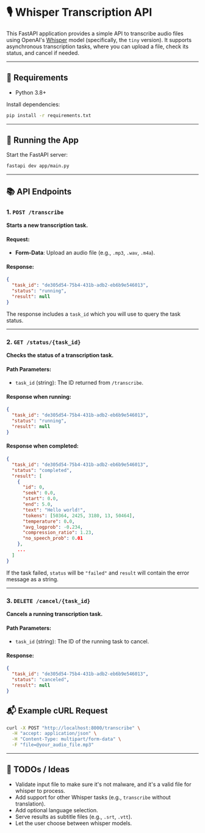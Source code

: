 # 🎙️ Whisper Transcription API

This FastAPI application provides a simple API to transcribe audio files using OpenAI's [Whisper](https://github.com/openai/whisper) model (specifically, the `tiny` version). It supports asynchronous transcription tasks, where you can upload a file, check its status, and cancel if needed.

---

## 🔧 Requirements

- Python 3.8+

Install dependencies:

```bash
pip install -r requirements.txt
```

---

## 🚀 Running the App

Start the FastAPI server:

```bash
fastapi dev app/main.py
```

---

## 📚 API Endpoints

### 1. `POST /transcribe`

**Starts a new transcription task.**

#### Request:
- **Form-Data**: Upload an audio file (e.g., `.mp3`, `.wav`, `.m4a`).

#### Response:
```json
{
  "task_id": "de305d54-75b4-431b-adb2-eb6b9e546013",
  "status": "running",
  "result": null
}
```

The response includes a `task_id` which you will use to query the task status.

---

### 2. `GET /status/{task_id}`

**Checks the status of a transcription task.**

#### Path Parameters:
- `task_id` (string): The ID returned from `/transcribe`.

#### Response when running:
```json
{
  "task_id": "de305d54-75b4-431b-adb2-eb6b9e546013",
  "status": "running",
  "result": null
}
```

#### Response when completed:
```json
{
  "task_id": "de305d54-75b4-431b-adb2-eb6b9e546013",
  "status": "completed",
  "result": [
    {
      "id": 0,
      "seek": 0.0,
      "start": 0.0,
      "end": 5.0,
      "text": "Hello world!",
      "tokens": [50364, 2425, 3180, 13, 50464],
      "temperature": 0.0,
      "avg_logprob": -0.234,
      "compression_ratio": 1.23,
      "no_speech_prob": 0.01
    },
    ...
  ]
}
```

If the task failed, `status` will be `"failed"` and `result` will contain the error message as a string.

---

### 3. `DELETE /cancel/{task_id}`

**Cancels a running transcription task.**

#### Path Parameters:
- `task_id` (string): The ID of the running task to cancel.

#### Response:
```json
{
  "task_id": "de305d54-75b4-431b-adb2-eb6b9e546013",
  "status": "canceled",
  "result": null
}
```
## 📬 Example cURL Request

```bash
curl -X POST "http://localhost:8000/transcribe" \
  -H "accept: application/json" \
  -H "Content-Type: multipart/form-data" \
  -F "file=@your_audio_file.mp3"
```

---

## 🧹 TODOs / Ideas

- Validate input file to make sure it's not malware, and it's a valid file for whisper to process.
- Add support for other Whisper tasks (e.g., `transcribe` without translation).
- Add optional language selection.
- Serve results as subtitle files (e.g., `.srt`, `.vtt`).
- Let the user choose between whisper models.
